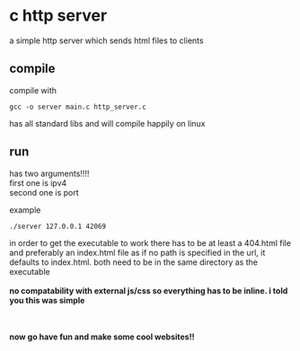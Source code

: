 # c http server

a simple http server which sends html files to clients
## compile 
compile with

```
gcc -o server main.c http_server.c
```
has all standard libs and will compile happily on linux
## run 
has two arguments!!!!<br>
first one is ipv4<br>
second one is port<br>

example
```
./server 127.0.0.1 42069
```
in order to get the executable to work there has to be at least a 404.html file and preferably an index.html file as if no path is specified in the url, it defaults to index.html. both need to be in the same directory as the executable
<br><br>
<b>no compatability with external js/css so everything has to be inline. i told you this was simple<b>

<br><br> now go have fun and make some cool websites!!